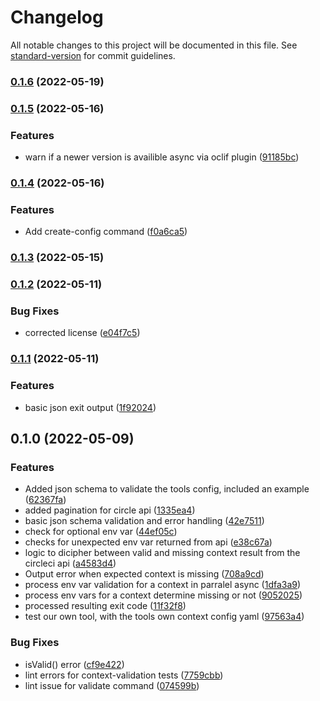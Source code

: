 # Changelog

All notable changes to this project will be documented in this file. See [standard-version](https://github.com/conventional-changelog/standard-version) for commit guidelines.

### [0.1.6](https://github.com/armakuni/circleci-context-validator/compare/v0.1.5...v0.1.6) (2022-05-19)

### [0.1.5](https://github.com/armakuni/circleci-context-validator/compare/v0.1.4...v0.1.5) (2022-05-16)


### Features

* warn if a newer version is availible async via oclif plugin ([91185bc](https://github.com/armakuni/circleci-context-validator/commit/91185bc4458d1530e92c254f192d93f86d2cce29))

### [0.1.4](https://github.com/armakuni/circleci-context-validator/compare/v0.1.3...v0.1.4) (2022-05-16)


### Features

* Add create-config command ([f0a6ca5](https://github.com/armakuni/circleci-context-validator/commit/f0a6ca53f85bcd632cac7c86f793902fafb998e6))

### [0.1.3](https://github.com/armakuni/circleci-context-validator/compare/v0.1.2...v0.1.3) (2022-05-15)

### [0.1.2](https://github.com/armakuni/circleci-context-validator/compare/v0.1.1...v0.1.2) (2022-05-11)


### Bug Fixes

* corrected license ([e04f7c5](https://github.com/armakuni/circleci-context-validator/commit/e04f7c5a64687d0755e6d95d3f719cab139db9ab))

### [0.1.1](https://github.com/armakuni/circleci-context-validator/compare/v0.1.0...v0.1.1) (2022-05-11)


### Features

* basic json exit output ([1f92024](https://github.com/armakuni/circleci-context-validator/commit/1f92024069d01a6e82c3ef8e6abf04b16acbd274))

## 0.1.0 (2022-05-09)


### Features

* Added json schema to validate the tools config, included an example ([62367fa](https://github.com/armakuni/circleci-context-validator/commit/62367fa4b08009e40180ceef1028ae2eb0c75bd2))
* added pagination for circle api ([1335ea4](https://github.com/armakuni/circleci-context-validator/commit/1335ea47f1812d3e9239b4d7d3890216754b5815))
* basic json schema validation and error handling ([42e7511](https://github.com/armakuni/circleci-context-validator/commit/42e75113b37d4c48f836c46c72462c29a5068036))
* check for optional env var ([44ef05c](https://github.com/armakuni/circleci-context-validator/commit/44ef05c802775181fb37043d510cd7647ece178b))
* checks for unexpected env var returned from api ([e38c67a](https://github.com/armakuni/circleci-context-validator/commit/e38c67abb1e6fe721775344d3d6129ac931cd1f7))
* logic to dicipher between valid and missing context result from the circleci api ([a4583d4](https://github.com/armakuni/circleci-context-validator/commit/a4583d484ea7966ff9f937617cfc5c129bbdfbc5))
* Output error when expected context is missing ([708a9cd](https://github.com/armakuni/circleci-context-validator/commit/708a9cd8df3369271cb10761410a7cd5b72c4ca7))
* process env var validation for a context in parralel async ([1dfa3a9](https://github.com/armakuni/circleci-context-validator/commit/1dfa3a9d6b1fc78e3f2f30f6847ac745d898990a))
* process env vars for a context determine missing or not ([9052025](https://github.com/armakuni/circleci-context-validator/commit/90520252cecbd0784d1be18c5cefcca838a5af6b))
* processed resulting exit code ([11f32f8](https://github.com/armakuni/circleci-context-validator/commit/11f32f83654729e7b2b5b994d58f767556bc10c5))
* test our own tool, with the tools own context config yaml ([97563a4](https://github.com/armakuni/circleci-context-validator/commit/97563a4c75811998db1d24f2d46f6c9afead48fa))


### Bug Fixes

* isValid() error ([cf9e422](https://github.com/armakuni/circleci-context-validator/commit/cf9e422ea199d937369e725595e0094852b236de))
* lint errors for context-validation tests ([7759cbb](https://github.com/armakuni/circleci-context-validator/commit/7759cbb7a6fb48c7108309d36f3d2b2afa9c24d1))
* lint issue for validate command ([074599b](https://github.com/armakuni/circleci-context-validator/commit/074599b3920143740fa423f0274deeda9cd2a3c9))
